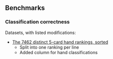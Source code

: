 ## Benchmarks

### Classification correctness

Datasets, with listed modifications:
* [The 7462 distinct 5-card hand rankings, sorted](https://github.com/Goykhman/Generate_poker_hands_ranks)
    * Split into one ranking per line
    * Added column for hand classifications
